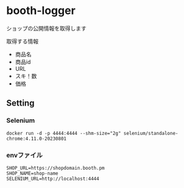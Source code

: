 # booth-logger
ショップの公開情報を取得します

取得する情報
- 商品名
- 商品id
- URL
- スキ！数
- 価格

## Setting

### Selenium
```
docker run -d -p 4444:4444 --shm-size="2g" selenium/standalone-chrome:4.11.0-20230801
```

### envファイル
```
SHOP_URL=https://shopdomain.booth.pm
SHOP_NAME=shop-name
SELENIUM_URL=http://localhost:4444
```